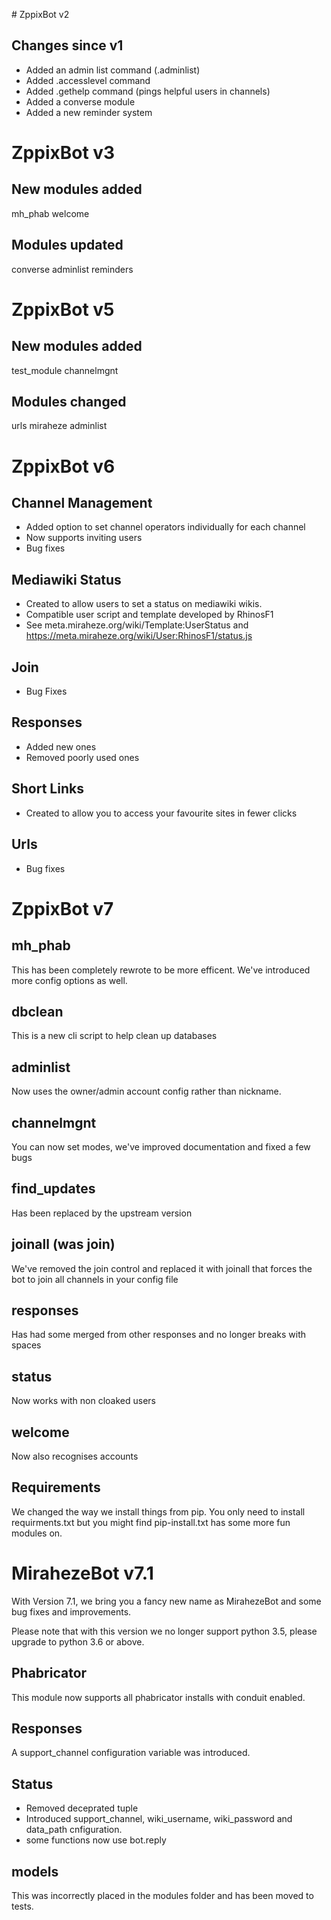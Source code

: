 # ZppixBot v2
## Changes since v1
* Added an admin list command (.adminlist)
* Added .accesslevel command
* Added .gethelp command (pings helpful users in channels)
* Added a converse module
* Added a new reminder system

# ZppixBot v3
## New modules added
mh_phab
welcome

## Modules updated
converse
adminlist
reminders

# ZppixBot v5
## New modules added
test_module
channelmgnt

## Modules changed
urls
miraheze
adminlist

# ZppixBot v6
## Channel Management
- Added option to set channel operators individually for each channel
- Now supports inviting users
- Bug fixes
## Mediawiki Status
- Created to allow users to set a status on mediawiki wikis.
- Compatible user script and template developed by RhinosF1
- See meta.miraheze.org/wiki/Template:UserStatus and https://meta.miraheze.org/wiki/User:RhinosF1/status.js
## Join
- Bug Fixes
## Responses
- Added new ones
- Removed poorly used ones
## Short Links
- Created to allow you to access your favourite sites in fewer clicks
## Urls
- Bug fixes

# ZppixBot v7
## mh_phab
This has been completely rewrote to be more efficent.
We've introduced more config options as well.
## dbclean
This is a new cli script to help clean up databases
## adminlist
Now uses the owner/admin account config rather than nickname.
## channelmgnt
You can now set modes, we've improved documentation and fixed a few bugs
## find_updates
Has been replaced by the upstream version
## joinall (was join)
We've removed the join control and replaced it with joinall that forces the bot to join all channels in your config file
## responses
Has had some merged from other responses and no longer breaks with spaces
## status
Now works with non cloaked users
## welcome
Now also recognises accounts
## Requirements
We changed the way we install things from pip.
You only need to install requirments.txt but you might find pip-install.txt has some more fun modules on.

# MirahezeBot v7.1
With Version 7.1, we bring you a fancy new name as MirahezeBot and some
bug fixes and improvements.

Please note that with this version we no longer support python 3.5, please upgrade to python 3.6 or above.

## Phabricator
This module now supports all phabricator installs with conduit enabled.

## Responses
A support_channel configuration variable was introduced.

## Status
- Removed deceprated tuple
- Introduced support_channel, wiki_username, wiki_password and data_path cnfiguration.
- some functions now use bot.reply

## models
This was incorrectly placed in the modules folder and has been moved to tests.



